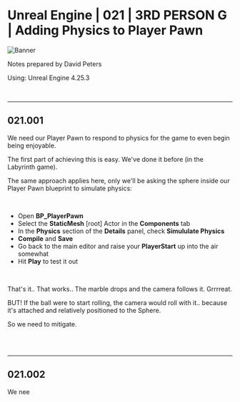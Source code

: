 # Unreal Engine | 021 | 3RD PERSON G | Adding Physics to Player Pawn

![Banner](https://user-images.githubusercontent.com/36719180/93958681-1a422980-fdab-11ea-8c2b-e665e08294da.png)


Notes prepared by David Peters

Using: Unreal Engine 4.25.3 

<br>

---

## 021.001

We need our Player Pawn to respond to physics for the game to even begin being enjoyable.

The first part of achieving this is easy. We've done it before (in the Labyrinth game). 

The same approach applies here, only we'll be asking the sphere inside our Player Pawn blueprint to simulate physics: 

<br>

- Open **BP_PlayerPawn**
- Select the **StaticMesh** [root] Actor in the **Components** tab
- In the **Physics** section of the **Details** panel, check **Simululate Physics**
- **Compile** and **Save**
- Go back to the main editor and raise your **PlayerStart** up into the air somewhat
- Hit **Play** to test it out

<br>

That's it.. That works.. The marble drops and the camera follows it. Grrrreat.

BUT! If the ball were to start rolling, the camera would roll with it.. because it's attached and relatively positioned to the Sphere.

So we need to mitigate.

<br><br>

---

## 021.002

We nee
